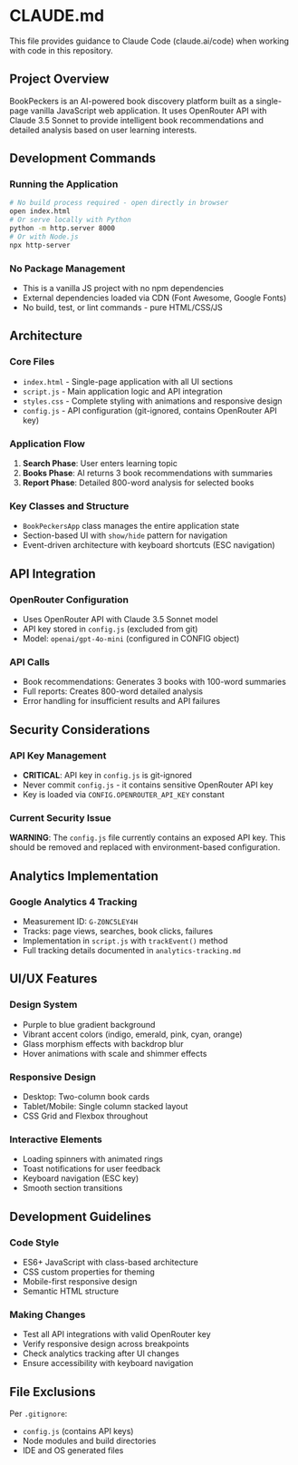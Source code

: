 # CLAUDE.md

This file provides guidance to Claude Code (claude.ai/code) when working with code in this repository.

## Project Overview

BookPeckers is an AI-powered book discovery platform built as a single-page vanilla JavaScript web application. It uses OpenRouter API with Claude 3.5 Sonnet to provide intelligent book recommendations and detailed analysis based on user learning interests.

## Development Commands

### Running the Application
```bash
# No build process required - open directly in browser
open index.html
# Or serve locally with Python
python -m http.server 8000
# Or with Node.js
npx http-server
```

### No Package Management
- This is a vanilla JS project with no npm dependencies
- External dependencies loaded via CDN (Font Awesome, Google Fonts)
- No build, test, or lint commands - pure HTML/CSS/JS

## Architecture

### Core Files
- `index.html` - Single-page application with all UI sections
- `script.js` - Main application logic and API integration 
- `styles.css` - Complete styling with animations and responsive design
- `config.js` - API configuration (git-ignored, contains OpenRouter API key)

### Application Flow
1. **Search Phase**: User enters learning topic
2. **Books Phase**: AI returns 3 book recommendations with summaries
3. **Report Phase**: Detailed 800-word analysis for selected books

### Key Classes and Structure
- `BookPeckersApp` class manages the entire application state
- Section-based UI with `show/hide` pattern for navigation
- Event-driven architecture with keyboard shortcuts (ESC navigation)

## API Integration

### OpenRouter Configuration
- Uses OpenRouter API with Claude 3.5 Sonnet model
- API key stored in `config.js` (excluded from git)
- Model: `openai/gpt-4o-mini` (configured in CONFIG object)

### API Calls
- Book recommendations: Generates 3 books with 100-word summaries
- Full reports: Creates 800-word detailed analysis
- Error handling for insufficient results and API failures

## Security Considerations

### API Key Management
- **CRITICAL**: API key in `config.js` is git-ignored
- Never commit `config.js` - it contains sensitive OpenRouter API key
- Key is loaded via `CONFIG.OPENROUTER_API_KEY` constant

### Current Security Issue
**WARNING**: The `config.js` file currently contains an exposed API key. This should be removed and replaced with environment-based configuration.

## Analytics Implementation

### Google Analytics 4 Tracking
- Measurement ID: `G-Z0NC5LEY4H` 
- Tracks: page views, searches, book clicks, failures
- Implementation in `script.js` with `trackEvent()` method
- Full tracking details documented in `analytics-tracking.md`

## UI/UX Features

### Design System
- Purple to blue gradient background
- Vibrant accent colors (indigo, emerald, pink, cyan, orange)
- Glass morphism effects with backdrop blur
- Hover animations with scale and shimmer effects

### Responsive Design
- Desktop: Two-column book cards
- Tablet/Mobile: Single column stacked layout  
- CSS Grid and Flexbox throughout

### Interactive Elements
- Loading spinners with animated rings
- Toast notifications for user feedback
- Keyboard navigation (ESC key)
- Smooth section transitions

## Development Guidelines

### Code Style
- ES6+ JavaScript with class-based architecture
- CSS custom properties for theming
- Mobile-first responsive design
- Semantic HTML structure

### Making Changes
- Test all API integrations with valid OpenRouter key
- Verify responsive design across breakpoints
- Check analytics tracking after UI changes
- Ensure accessibility with keyboard navigation

## File Exclusions
Per `.gitignore`:
- `config.js` (contains API keys)
- Node modules and build directories  
- IDE and OS generated files